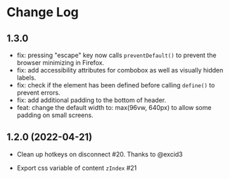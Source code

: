 # Change Log

## 1.3.0

- fix: pressing "escape" key now calls `preventDefault()` to prevent the browser minimizing in Firefox.
- fix: add accessibility attributes for combobox as well as visually hidden labels.
- fix: check if the element has been defined before calling `define()` to prevent errors.
- fix: add additional padding to the bottom of header.
- feat: change the default width to: max(96vw, 640px) to allow some padding on small screens.


## 1.2.0 (2022-04-21)

- Clean up hotkeys on disconnect #20. Thanks to @excid3

- Export css variable of content `zIndex` #21

